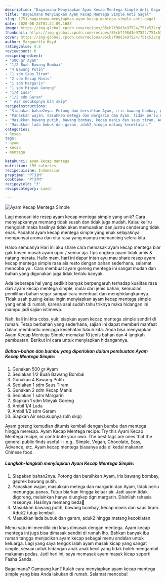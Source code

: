 ```yaml
---
description: "Bagaimana Menyiapkan Ayam Kecap Mentega Simple Anti Gagal"
title: "Bagaimana Menyiapkan Ayam Kecap Mentega Simple Anti Gagal"
slug: 1751-bagaimana-menyiapkan-ayam-kecap-mentega-simple-anti-gagal
date: 2020-08-23T01:34:09.168Z
image: https://img-global.cpcdn.com/recipes/85cb7f98d3e97524/751x532cq70/ayam-kecap-mentega-simple-foto-resep-utama.jpg
thumbnail: https://img-global.cpcdn.com/recipes/85cb7f98d3e97524/751x532cq70/ayam-kecap-mentega-simple-foto-resep-utama.jpg
cover: https://img-global.cpcdn.com/recipes/85cb7f98d3e97524/751x532cq70/ayam-kecap-mentega-simple-foto-resep-utama.jpg
author: Marguerite Boyd
ratingvalue: 4.8
reviewcount: 6
recipeingredient:
- "500 gr Ayam"
- "1/2 Buah Bawang Bombai"
- "4 Bawang Putih"
- "1 sdm Saus Tiram"
- "2 sdm Kecap Manis"
- "1 sdm Margarin"
- "1 sdm Minyak Goreng"
- "1/4 Lada"
- "1/2 sdm Garam"
- " Air secukupnya blh skip"
recipeinstructions:
- "Siapakan bahan2nya. Potong dan bersihkan Ayam, iris bawang bombay, geprek bawang putih."
- "Panaskan wajan, masukkan metega dan margarin dan Ayam, tidak perlu menunggu panas. Tutup biarkan hingga keluar air. Jadi ayam tidak digoreng, melainkan hanya diungkep dgn margarin. Disinilah rahasia resepnya. Hasilnya memang beda🥰"
- "Masukkan bawang putih, bawang bombay, kecap manis dan saus tiram. Aduk2 tutup kembali."
- "Masukkan lada bubuk dan garam, aduk2 hingga matang kecoklatan."
categories:
- Resep
tags:
- ayam
- kecap
- mentega

katakunci: ayam kecap mentega 
nutrition: 199 calories
recipecuisine: Indonesian
preptime: "PT31M"
cooktime: "PT37M"
recipeyield: "3"
recipecategory: Lunch

---
```



![Ayam Kecap Mentega Simple](https://img-global.cpcdn.com/recipes/85cb7f98d3e97524/751x532cq70/ayam-kecap-mentega-simple-foto-resep-utama.jpg)

Lagi mencari ide resep ayam kecap mentega simple yang unik? Cara menyiapkannya memang tidak susah dan tidak juga mudah. Kalau keliru mengolah maka hasilnya tidak akan memuaskan dan justru cenderung tidak enak. Padahal ayam kecap mentega simple yang enak selayaknya mempunyai aroma dan cita rasa yang mampu memancing selera kita.

Haloo semuanya Hari ini aku share cara memasak ayam kecap mentega biar gak bosen masak ayam opor / semur aja Tips ungkep ayam tidak amis &amp; natang merata. Hallo mam, hari ini dapur intan ayu mau share resep ayam kecap mentega simple rasa ala resto dengan bahan sederhana, selamat mencoba ya.. Cara membuat ayam goreng mentega ini sangat mudah dan bahan yang digunakan juga tidak terlalu banyak.

Ada beberapa hal yang sedikit banyak berpengaruh terhadap kualitas rasa dari ayam kecap mentega simple, mulai dari jenis bahan, kemudian pemilihan bahan segar sampai cara membuat dan menghidangkannya. Tidak usah pusing kalau ingin menyiapkan ayam kecap mentega simple yang enak di rumah, karena asal sudah tahu triknya maka hidangan ini mampu jadi sajian istimewa.


Nah, kali ini kita coba, yuk, siapkan ayam kecap mentega simple sendiri di rumah. Tetap berbahan yang sederhana, sajian ini dapat memberi manfaat dalam membantu menjaga kesehatan tubuh kita. Anda bisa menyiapkan Ayam Kecap Mentega Simple memakai 10 jenis bahan dan 4 langkah pembuatan. Berikut ini cara untuk menyiapkan hidangannya.

<!--inarticleads1-->

##### Bahan-bahan dan bumbu yang diperlukan dalam pembuatan Ayam Kecap Mentega Simple:

1. Gunakan 500 gr Ayam
1. Sediakan 1/2 Buah Bawang Bombai
1. Gunakan 4 Bawang Putih
1. Sediakan 1 sdm Saus Tiram
1. Gunakan 2 sdm Kecap Manis
1. Sediakan 1 sdm Margarin
1. Siapkan 1 sdm Minyak Goreng
1. Ambil 1/4 Lada
1. Ambil 1/2 sdm Garam
1. Siapkan  Air secukupnya (blh skip)


Ayam goreng kemudian ditumis kembali dengan bumbu dan mentega hingga meresap. Ayam Kecap Mentega recipe: Try this Ayam Kecap Mentega recipe, or contribute your own. The best tags are ones that the general public finds useful -- e.g., Simple, Vegan, Chocolate, Easy, Advance, etc. Ayam kecap mentega biasanya ada di kedai makanan Chinese food. 

<!--inarticleads2-->

##### Langkah-langkah menyiapkan Ayam Kecap Mentega Simple:

1. Siapakan bahan2nya. Potong dan bersihkan Ayam, iris bawang bombay, geprek bawang putih.
1. Panaskan wajan, masukkan metega dan margarin dan Ayam, tidak perlu menunggu panas. Tutup biarkan hingga keluar air. Jadi ayam tidak digoreng, melainkan hanya diungkep dgn margarin. Disinilah rahasia resepnya. Hasilnya memang beda🥰
1. Masukkan bawang putih, bawang bombay, kecap manis dan saus tiram. Aduk2 tutup kembali.
1. Masukkan lada bubuk dan garam, aduk2 hingga matang kecoklatan.


Menu satu ini memiliki ciri khas dimasak dengan mentega. Ayam kecap mentega ini juga bisa dimasak sendiri di rumah lho. Bahkan banyak ibu rumah tangga menjadikan ayam kecap sebagai menu andalan untuk keluarga. Lagi yang saya tengok ialah ayam masak kicap yang sangat simple, sesuai untuk hidangan anak anak kecil yang tidak boleh mengambil makanan pedas. Jadi hari ini, saya memasak ayam masak kicap seperti Fasha Sanda. 

Bagaimana? Gampang kan? Itulah cara menyiapkan ayam kecap mentega simple yang bisa Anda lakukan di rumah. Selamat mencoba!
